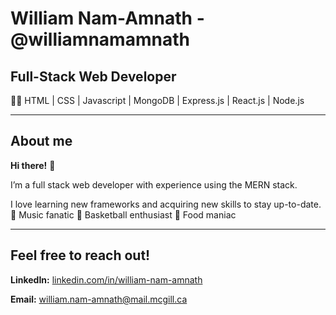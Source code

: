 # William Nam-Amnath - @williamnamamnath

## Full-Stack Web Developer 


🧑‍💻 HTML | CSS | Javascript | MongoDB | Express.js | React.js | Node.js


--------

## About me



**Hi there!** 👋 

I’m a full stack web developer with experience using the MERN stack.



I love learning new frameworks and acquiring new skills to stay up-to-date. 
:musical_note: Music fanatic
:basketball: Basketball enthusiast
:pizza: Food maniac



------------

## Feel free to reach out!

 

**LinkedIn:** [linkedin.com/in/william-nam-amnath](linkedin.com/in/william-nam-amnath) 

**Email:** william.nam-amnath@mail.mcgill.ca
